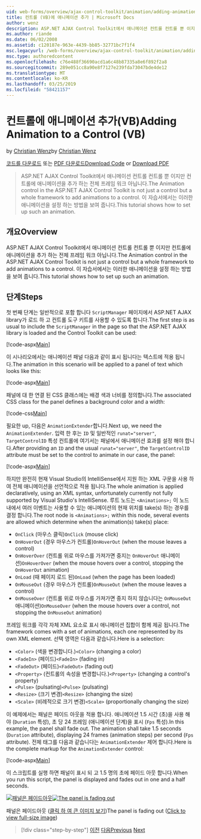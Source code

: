 ```yaml
---
uid: web-forms/overview/ajax-control-toolkit/animation/adding-animation-to-a-control-vb
title: 컨트롤 (VB)에 애니메이션 추가 | Microsoft Docs
author: wenz
description: ASP.NET AJAX Control Toolkit에서 애니메이션 컨트롤 컨트롤 뿐 이지만 컨트롤에 애니메이션을 추가 하는 전체 프레임 워크 아닙니다. 이 자습서에서는 방법...
ms.author: riande
ms.date: 06/02/2008
ms.assetid: c120187e-963e-4439-bb85-32771bc7f1f4
msc.legacyurl: /web-forms/overview/ajax-control-toolkit/animation/adding-animation-to-a-control-vb
msc.type: authoredcontent
ms.openlocfilehash: c76e488f36690acd1a6c48b87335a8e6f892f2a8
ms.sourcegitcommit: 289e051cc8a90e8f7127e239fda73047bde4de12
ms.translationtype: MT
ms.contentlocale: ko-KR
ms.lasthandoff: 03/25/2019
ms.locfileid: "58421157"
---
```

<a name="adding-animation-to-a-control-vb"></a><span data-ttu-id="9c2de-104">컨트롤에 애니메이션 추가(VB)</span><span class="sxs-lookup"><span data-stu-id="9c2de-104">Adding Animation to a Control (VB)</span></span>
====================
<span data-ttu-id="9c2de-105">by [Christian Wenz](https://github.com/wenz)</span><span class="sxs-lookup"><span data-stu-id="9c2de-105">by [Christian Wenz](https://github.com/wenz)</span></span>

<span data-ttu-id="9c2de-106">[코드를 다운로드](http://download.microsoft.com/download/f/9/a/f9a26acd-8df4-4484-8a18-199e4598f411/Animation1.vb.zip) 또는 [PDF 다운로드](http://download.microsoft.com/download/6/7/1/6718d452-ff89-4d3f-a90e-c74ec2d636a3/animation1VB.pdf)</span><span class="sxs-lookup"><span data-stu-id="9c2de-106">[Download Code](http://download.microsoft.com/download/f/9/a/f9a26acd-8df4-4484-8a18-199e4598f411/Animation1.vb.zip) or [Download PDF](http://download.microsoft.com/download/6/7/1/6718d452-ff89-4d3f-a90e-c74ec2d636a3/animation1VB.pdf)</span></span>

> <span data-ttu-id="9c2de-107">ASP.NET AJAX Control Toolkit에서 애니메이션 컨트롤 컨트롤 뿐 이지만 컨트롤에 애니메이션을 추가 하는 전체 프레임 워크 아닙니다.</span><span class="sxs-lookup"><span data-stu-id="9c2de-107">The Animation control in the ASP.NET AJAX Control Toolkit is not just a control but a whole framework to add animations to a control.</span></span> <span data-ttu-id="9c2de-108">이 자습서에서는 이러한 애니메이션을 설정 하는 방법을 보여 줍니다.</span><span class="sxs-lookup"><span data-stu-id="9c2de-108">This tutorial shows how to set up such an animation.</span></span>


## <a name="overview"></a><span data-ttu-id="9c2de-109">개요</span><span class="sxs-lookup"><span data-stu-id="9c2de-109">Overview</span></span>

<span data-ttu-id="9c2de-110">ASP.NET AJAX Control Toolkit에서 애니메이션 컨트롤 컨트롤 뿐 이지만 컨트롤에 애니메이션을 추가 하는 전체 프레임 워크 아닙니다.</span><span class="sxs-lookup"><span data-stu-id="9c2de-110">The Animation control in the ASP.NET AJAX Control Toolkit is not just a control but a whole framework to add animations to a control.</span></span> <span data-ttu-id="9c2de-111">이 자습서에서는 이러한 애니메이션을 설정 하는 방법을 보여 줍니다.</span><span class="sxs-lookup"><span data-stu-id="9c2de-111">This tutorial shows how to set up such an animation.</span></span>

## <a name="steps"></a><span data-ttu-id="9c2de-112">단계</span><span class="sxs-lookup"><span data-stu-id="9c2de-112">Steps</span></span>

<span data-ttu-id="9c2de-113">첫 번째 단계는 일반적으로 포함 합니다 `ScriptManager` 페이지에서 ASP.NET AJAX library가 로드 하 고 컨트롤 도구 키트를 사용할 수 있도록 합니다.</span><span class="sxs-lookup"><span data-stu-id="9c2de-113">The first step is as usual to include the `ScriptManager` in the page so that the ASP.NET AJAX library is loaded and the Control Toolkit can be used:</span></span>

[!code-aspx[Main](adding-animation-to-a-control-vb/samples/sample1.aspx)]

<span data-ttu-id="9c2de-114">이 시나리오에서는 애니메이션 패널 다음과 같이 표시 됩니다는 텍스트에 적용 됩니다.</span><span class="sxs-lookup"><span data-stu-id="9c2de-114">The animation in this scenario will be applied to a panel of text which looks like this:</span></span>

[!code-aspx[Main](adding-animation-to-a-control-vb/samples/sample2.aspx)]

<span data-ttu-id="9c2de-115">패널에 대 한 연결 된 CSS 클래스에는 배경 색과 너비를 정의합니다.</span><span class="sxs-lookup"><span data-stu-id="9c2de-115">The associated CSS class for the panel defines a background color and a width:</span></span>

[!code-css[Main](adding-animation-to-a-control-vb/samples/sample3.css)]

<span data-ttu-id="9c2de-116">필요한 up, 다음은 `AnimationExtender`합니다.</span><span class="sxs-lookup"><span data-stu-id="9c2de-116">Next up, we need the `AnimationExtender`.</span></span> <span data-ttu-id="9c2de-117">입력 한 후는 `ID` 및 일반적인 `runat="server"`, `TargetControlID` 특성 컨트롤에 여기서는 패널에서 애니메이션 효과를 설정 해야 합니다.</span><span class="sxs-lookup"><span data-stu-id="9c2de-117">After providing an `ID` and the usual `runat="server"`, the `TargetControlID` attribute must be set to the control to animate in our case, the panel:</span></span>

[!code-aspx[Main](adding-animation-to-a-control-vb/samples/sample4.aspx)]

<span data-ttu-id="9c2de-118">하지만 완전히 현재 Visual Studio의 IntelliSense에서 지원 하는 XML 구문을 사용 하 여 전체 애니메이션을 선언적으로 적용 됩니다.</span><span class="sxs-lookup"><span data-stu-id="9c2de-118">The whole animation is applied declaratively, using an XML syntax, unfortunately currently not fully supported by Visual Studio's IntelliSense.</span></span> <span data-ttu-id="9c2de-119">루트 노드는 `<Animations>;` 이 노드 내에서 여러 이벤트는 사용할 수 있는 애니메이션의 현재 위치를 take(s) 하는 경우를 결정 합니다.</span><span class="sxs-lookup"><span data-stu-id="9c2de-119">The root node is `<Animations>;` within this node, several events are allowed which determine when the animation(s) take(s) place:</span></span>

- <span data-ttu-id="9c2de-120">`OnClick` (마우스 클릭)</span><span class="sxs-lookup"><span data-stu-id="9c2de-120">`OnClick` (mouse click)</span></span>
- <span data-ttu-id="9c2de-121">`OnHoverOut` (경우 마우스가 컨트롤)</span><span class="sxs-lookup"><span data-stu-id="9c2de-121">`OnHoverOut` (when the mouse leaves a control)</span></span>
- <span data-ttu-id="9c2de-122">`OnHoverOver` (컨트롤 위로 마우스를 가져가면 중지는 `OnHoverOut` 애니메이션)</span><span class="sxs-lookup"><span data-stu-id="9c2de-122">`OnHoverOver` (when the mouse hovers over a control, stopping the `OnHoverOut` animation)</span></span>
- <span data-ttu-id="9c2de-123">`OnLoad` (때 페이지 로드 된)</span><span class="sxs-lookup"><span data-stu-id="9c2de-123">`OnLoad` (when the page has been loaded)</span></span>
- <span data-ttu-id="9c2de-124">`OnMouseOut` (경우 마우스가 컨트롤)</span><span class="sxs-lookup"><span data-stu-id="9c2de-124">`OnMouseOut` (when the mouse leaves a control)</span></span>
- <span data-ttu-id="9c2de-125">`OnMouseOver` (컨트롤 위로 마우스를 가져가면 중지 하지 않습니다는 `OnMouseOut` 애니메이션)</span><span class="sxs-lookup"><span data-stu-id="9c2de-125">`OnMouseOver` (when the mouse hovers over a control, not stopping the `OnMouseOut` animation)</span></span>

<span data-ttu-id="9c2de-126">프레임 워크를 각각 자체 XML 요소로 표시 애니메이션 집합이 함께 제공 됩니다.</span><span class="sxs-lookup"><span data-stu-id="9c2de-126">The framework comes with a set of animations, each one represented by its own XML element.</span></span> <span data-ttu-id="9c2de-127">선택 영역은 다음과 같습니다.</span><span class="sxs-lookup"><span data-stu-id="9c2de-127">Here is a selection:</span></span>

- <span data-ttu-id="9c2de-128">`<Color>` (색을 변경합니다.)</span><span class="sxs-lookup"><span data-stu-id="9c2de-128">`<Color>` (changing a color)</span></span>
- <span data-ttu-id="9c2de-129">`<FadeIn>` (페이드)</span><span class="sxs-lookup"><span data-stu-id="9c2de-129">`<FadeIn>` (fading in)</span></span>
- <span data-ttu-id="9c2de-130">`<FadeOut>` (페이드)</span><span class="sxs-lookup"><span data-stu-id="9c2de-130">`<FadeOut>` (fading out)</span></span>
- <span data-ttu-id="9c2de-131">`<Property>` (컨트롤의 속성을 변경합니다.)</span><span class="sxs-lookup"><span data-stu-id="9c2de-131">`<Property>` (changing a control's property)</span></span>
- <span data-ttu-id="9c2de-132">`<Pulse>` (pulsating)</span><span class="sxs-lookup"><span data-stu-id="9c2de-132">`<Pulse>` (pulsating)</span></span>
- <span data-ttu-id="9c2de-133">`<Resize>` (크기 변경)</span><span class="sxs-lookup"><span data-stu-id="9c2de-133">`<Resize>` (changing the size)</span></span>
- <span data-ttu-id="9c2de-134">`<Scale>` (비례적으로 크기 변경)</span><span class="sxs-lookup"><span data-stu-id="9c2de-134">`<Scale>` (proportionally changing the size)</span></span>

<span data-ttu-id="9c2de-135">이 예제에서는 패널은 페이드 아웃을 적용 합니다. 애니메이션 1.5 시간 (초)을 사용 해야 (`Duration` 특성), 초 당 24 프레임 (애니메이션 단계)을 표시 (`Fps` 특성).</span><span class="sxs-lookup"><span data-stu-id="9c2de-135">In this example, the panel shall fade out. The animation shall take 1.5 seconds (`Duration` attribute), displaying 24 frames (animation steps) per second (`Fps` attribute).</span></span> <span data-ttu-id="9c2de-136">전체 태그를 다음과 같습니다는 `AnimationExtender` 제어 합니다.</span><span class="sxs-lookup"><span data-stu-id="9c2de-136">Here is the complete markup for the `AnimationExtender` control:</span></span>

[!code-aspx[Main](adding-animation-to-a-control-vb/samples/sample5.aspx)]

<span data-ttu-id="9c2de-137">이 스크립트를 실행 하면 패널이 표시 되 고 1.5 명의 초에 페이드 아웃 합니다.</span><span class="sxs-lookup"><span data-stu-id="9c2de-137">When you run this script, the panel is displayed and fades out in one and a half seconds.</span></span>


<span data-ttu-id="9c2de-138">[![패널은 페이드아웃](adding-animation-to-a-control-vb/_static/image2.png)](adding-animation-to-a-control-vb/_static/image1.png)</span><span class="sxs-lookup"><span data-stu-id="9c2de-138">[![The panel is fading out](adding-animation-to-a-control-vb/_static/image2.png)](adding-animation-to-a-control-vb/_static/image1.png)</span></span>

<span data-ttu-id="9c2de-139">패널은 페이드아웃 ([클릭 하 여 큰 이미지 보기](adding-animation-to-a-control-vb/_static/image3.png))</span><span class="sxs-lookup"><span data-stu-id="9c2de-139">The panel is fading out ([Click to view full-size image](adding-animation-to-a-control-vb/_static/image3.png))</span></span>

> [!div class="step-by-step"]
> <span data-ttu-id="9c2de-140">[이전](dynamically-controlling-updatepanel-animations-cs.md)
> [다음](executing-several-animations-at-the-same-time-vb.md)</span><span class="sxs-lookup"><span data-stu-id="9c2de-140">[Previous](dynamically-controlling-updatepanel-animations-cs.md)
[Next](executing-several-animations-at-the-same-time-vb.md)</span></span>
